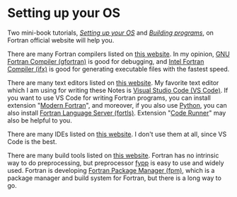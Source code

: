 # Setting up your OS

Two mini-book tutorials, [*Setting up your OS*](https://fortran-lang.org/learn/os_setup/) and [*Building programs*](https://fortran-lang.org/learn/building_programs/), on Fortran official website will help you.

There are many Fortran compilers listed on [this website](https://fortran-lang.org/compilers/). In my opinion, [GNU Fortran Compiler (gfortran)](https://gcc.gnu.org/fortran/) is good for debugging, and [Intel Fortran Compiler (ifx)](https://software.intel.com/content/www/us/en/develop/articles/intel-oneapi-fortran-compiler-release-notes.html) is good for generating executable files with the fastest speed.

There are many text editors listed on [this website](https://fortran-lang.org/learn/os_setup/text_editors/). My favorite text editor which I am using for writing these Notes is [Visual Studio Code (VS Code)](https://code.visualstudio.com/). If you want to use VS Code for writing Fortran programs, you can install extension "[Modern Fortran](https://marketplace.visualstudio.com/items?itemName=fortran-lang.linter-gfortran)", and moreover, if you also use [Python](https://www.python.org/), you can also install [Fortran Language Server (fortls)](https://fortls.fortran-lang.org/). Extension "[Code Runner](https://marketplace.visualstudio.com/items?itemName=formulahendry.code-runner)" may also be helpful to you.

There are many IDEs listed on [this website](https://fortran-lang.org/learn/os_setup/ides/). I don't use them at all, since VS Code is the best.

There are many build tools listed on [this website](https://fortran-lang.org/learn/building_programs/build_tools/). Fortran has no intrinsic way to do preprocessing, but preprocessor [fypp](https://fypp.readthedocs.io/en/stable/) is easy to use and widely used. Fortran is developing [Fortran Package Manager (fpm)](https://fpm.fortran-lang.org/), which is a package manager and build system for Fortran, but there is a long way to go.

